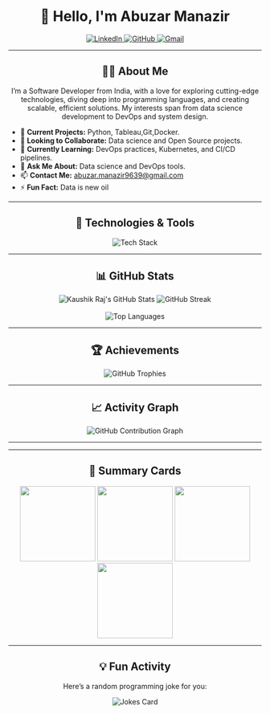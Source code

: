 <h1 align="center">👋 Hello, I'm Abuzar Manazir</h1>

<p align="center">
<a href="https://www.linkedin.com/in/mdabuzarmanazir" target="_blank">
<img src="https://img.shields.io/badge/LinkedIn-0077B5?style=for-the-badge&logo=linkedin&logoColor=white" alt="LinkedIn" />
</a>
<a href="https://github.com/MdAbuzarManazir" target="_blank">
<img src="https://img.shields.io/badge/GitHub-100000?style=for-the-badge&logo=github&logoColor=white" alt="GitHub" />
</a>
<a href="mailto:abuzar.manazir9639@gmail.com" target="_blank">
<img src="https://img.shields.io/badge/Gmail-D14836?style=for-the-badge&logo=gmail&logoColor=white" alt="Gmail" />
</a>
</p>

---

<h2 align="center">🙋‍♂️ About Me</h2>

<p align="center">
I’m a  Software Developer from India, with a love for exploring cutting-edge technologies, diving deep into programming languages, and creating scalable, efficient solutions. My interests span from data science development to DevOps and system design.
</p>

- 🔭 **Current Projects:** Python, Tableau,Git,Docker.  
- 👯 **Looking to Collaborate:** Data science and Open Source projects.  
- 🌱 **Currently Learning:** DevOps practices, Kubernetes, and CI/CD pipelines.  
- 💬 **Ask Me About:** Data science and DevOps tools.  
- 📫 **Contact Me:** abuzar.manazir9639@gmail.com
- ⚡ **Fun Fact:** Data is new oil

---

<h2 align="center">🔧 Technologies & Tools</h2>

<p align="center">
<img src="https://skillicons.dev/icons?i=go,rust,cpp,python,js,html,css,bash,nodejs,react,nextjs,redux,express,mongodb,postgres,redis,docker,kubernetes,jenkins,git,github,linux,vercel,postman,vscode,regex,reactnative&theme=dark" alt="Tech Stack" />
</p>

---

<h2 align="center">📊 GitHub Stats</h2>
<div align="center">
  <img src="https://github-readme-stats.vercel.app/api?username=MdAbuzarManazir&show_icons=true&theme=tokyonight" alt="Kaushik Raj's GitHub Stats" />
  <img src="https://github-readme-streak-stats.herokuapp.com/?user=MdAbuzarManazir&theme=tokyonight" alt="GitHub Streak" />
</div>
<br />
<div align="center">
  <img src="https://github-readme-stats.vercel.app/api/top-langs/?username=MdAbuzarManazir&layout=compact&theme=tokyonight" alt="Top Languages" />
</div>

---

<h2 align="center">🏆 Achievements</h2>
<p align="center">
<img src="https://github-profile-trophy.vercel.app/?username=MdAbuzarManazir&theme=juicyfresh&margin-w=15&margin-h=15" alt="GitHub Trophies" />
</p>

---

<h2 align="center">📈 Activity Graph</h2>
<p align="center">
<img src="https://github-readme-activity-graph.vercel.app/graph?username=MdAbuzarManazir&theme=tokyo-night" alt="GitHub Contribution Graph" />
</p>

---



---

<h2 align="center">🎯 Summary Cards</h2>
<div align="center">
  <img src="http://github-profile-summary-cards.vercel.app/api/cards/stats?username=MdAbuzarManazir&theme=tokyonight" height="150" />
  <img src="http://github-profile-summary-cards.vercel.app/api/cards/most-commit-language?username=MdAbuzarManazir&theme=tokyonight" height="150" />
  <img src="http://github-profile-summary-cards.vercel.app/api/cards/repos-per-language?username=MdAbuzarManazir&theme=tokyonight" height="150" />
  <img src="http://github-profile-summary-cards.vercel.app/api/cards/profile-details?username=MdAbuzarManazir&theme=tokyonight" height="150" />
</div>

---

<h2 align="center">💡 Fun Activity</h2>
<p align="center">Here’s a random programming joke for you:</p>
<p align="center"><img src="https://readme-jokes.vercel.app/api" alt="Jokes Card" /></p>
